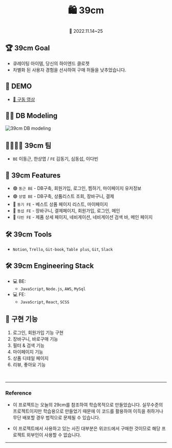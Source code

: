 # <p align="center">🛍️ 39cm

<P align="center">📆 2022.11.14~25

## 🏆 39cm Goal

- 큐레이팅 아이템, 당신의 하이엔드 클로젯
- 차별화 된 사용자 경험을 선사하여 구매 허들을 낮추었습니다.

## 📼 DEMO

- <a href="https://www.youtube.com/watch?v=uIBfznhRL5o">📎 구동 영상</a>

## 👩‍💻 DB Modeling

![39cm DB modeling](https://user-images.githubusercontent.com/110847597/203906351-09a7dd29-fc7f-4959-a0d7-83225021cbbb.png)

## 👩‍👩‍👧‍👦 39cm 팀

- `BE` 이동근, 한상엽 / `FE` 김동기, 심동섭, 이다빈

## 📌 39cm Features

- 🟢 `동근 BE` - DB구축, 회원가입, 로그인, 찜하기, 마이페이지 유저정보
- 🟢 `상엽 BE` - DB구축, 상품리스트 조회, 장바구니, 결제
- 🔵 `동기 FE` - 베스트 상품 페이지 리스트, 마이페이지
- 🔵 `동섭 FE` - 장바구니, 결제페이지, 회원가입, 로그인, 메인
- 🔵 `다빈 FE` - 제품 상세 페이지, 네비게이션, 네비게이션 검색 바, 메인 페이지

## 🛠 39cm Tools

- `Notion`, `Trello`, `Git-book`, `Table plus`, `Git`, `Slack`

## 🛠 39cm Engineering Stack

- 💻 BE:
  - `JavaScript`, `Node.js`, `AWS`, `MySql`
- 💻 FE:
  - `JavaScript`, `React`, `SCSS`

## 🚀 구현 기능

1. 로그인, 회원가입 기능 구현
1. 장바구니, 바로구매 기능
1. 필터 & 검색 기능
1. 마이페이지 기능
1. 상품 디테일 페이지
1. 리뷰, 좋아요 기능

<br>

---

### Reference

- 이 프로젝트는 오늘의 29cm를 참조하여 학습목적으로 만들었습니다. 실무수준의 프로젝트이지만 학습용으로 만들었기 때문에 이 코드를 활용하여 이득을 취하거나 무단 배포할 경우 법적으로 문제될 수 있습니다.

- 이 프로젝트에서 사용하고 있는 사진 대부분은 위코드에서 구매한 것이므로 해당 프로젝트 외부인이 사용할 수 없습니다.

---
